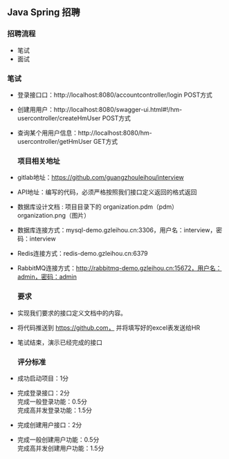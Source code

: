 ## Java Spring 招聘

### 招聘流程

   * 笔试
   * 面试



### 笔试

* 登录接⼝口：http://localhost:8080/accountcontroller/login  POST方式
* 创建⽤用户：http://localhost:8080/swagger-ui.html#!/hm-usercontroller/createHmUser POST方式
* 查询某个⽤用户信息：http://localhost:8080/hm-usercontroller/getHmUser GET方式

     
   ### 项目相关地址 
   
* gitlab地址：https://github.com/guangzhouleihou/interview   
* API地址：编写的代码，必须严格按照我们接口定义返回的格式返回
* 数据库设计文档 : 项目目录下的 organization.pdm（pdm）   organization.png（图片）
* 数据库连接方式：mysql-demo.gzleihou.cn:3306，用户名：interview，密码：interview
* Redis连接方式：redis-demo.gzleihou.cn:6379
* RabbitMQ连接方式：http://rabbitmq-demo.gzleihou.cn:15672，用户名：admin，密码：admin

    
    
   ###   要求
* 实现我们要求的接口定义文档中的内容。
* 将代码推送到 https://github.com， 并将填写好的excel表发送给HR
* 笔试结束，演示已经完成的接口
   
    
   ###  评分标准
* 成功启动项目：1分
* 完成登录接口：2分 <br/>
    完成一般登录功能：0.5分 <br/>
    完成高并发登录功能：1.5分
* 完成创建用户接口：2分
* 完成一般创建用户功能：0.5分<br/>
  完成高并发创建用户功能：1.5分 <br/>

    
    





